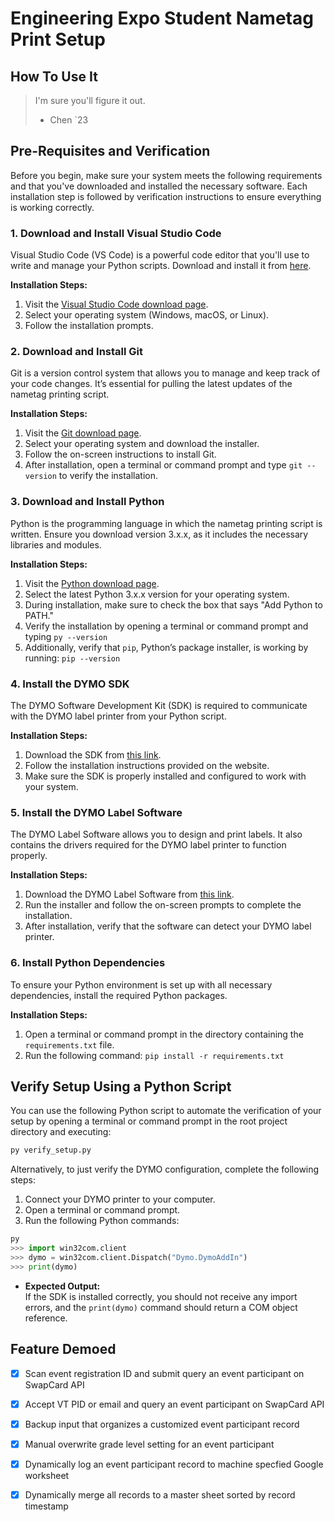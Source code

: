 # Engineering Expo Student Nametag Print Setup

## How To Use It
> I'm sure you'll figure it out.
> - Chen `23

## Pre-Requisites and Verification

Before you begin, make sure your system meets the following requirements and that you've downloaded and installed the necessary software. Each installation step is followed by verification instructions to ensure everything is working correctly.

### 1. Download and Install Visual Studio Code
Visual Studio Code (VS Code) is a powerful code editor that you'll use to write and manage your Python scripts. Download and install it from [here](https://code.visualstudio.com/).

**Installation Steps:**
  1. Visit the [Visual Studio Code download page](https://code.visualstudio.com/).
  2. Select your operating system (Windows, macOS, or Linux).
  3. Follow the installation prompts.

### 2. Download and Install Git
Git is a version control system that allows you to manage and keep track of your code changes. It’s essential for pulling the latest updates of the nametag printing script.

**Installation Steps:**
  1. Visit the [Git download page](https://git-scm.com/downloads).
  2. Select your operating system and download the installer.
  3. Follow the on-screen instructions to install Git.
  4. After installation, open a terminal or command prompt and type `git --version` to verify the installation.

### 3. Download and Install Python
Python is the programming language in which the nametag printing script is written. Ensure you download version 3.x.x, as it includes the necessary libraries and modules.

**Installation Steps:**
  1. Visit the [Python download page](https://www.python.org/downloads/).
  2. Select the latest Python 3.x.x version for your operating system.
  3. During installation, make sure to check the box that says "Add Python to PATH."
  4. Verify the installation by opening a terminal or command prompt and typing `py --version`
  5. Additionally, verify that `pip`, Python’s package installer, is working by running: `pip --version`

### 4. Install the DYMO SDK
The DYMO Software Development Kit (SDK) is required to communicate with the DYMO label printer from your Python script. 

**Installation Steps:**
  1. Download the SDK from [this link](https://www.dymo.com/support?cfid=online-support-sdk).
  2. Follow the installation instructions provided on the website.
  3. Make sure the SDK is properly installed and configured to work with your system.

### 5. Install the DYMO Label Software
The DYMO Label Software allows you to design and print labels. It also contains the drivers required for the DYMO label printer to function properly.

**Installation Steps:**
  1. Download the DYMO Label Software from [this link](https://download.dymo.com/dymo/Software/Win/DLS8Setup8.7.4.exe).
  2. Run the installer and follow the on-screen prompts to complete the installation.
  3. After installation, verify that the software can detect your DYMO label printer.

### 6. Install Python Dependencies
To ensure your Python environment is set up with all necessary dependencies, install the required Python packages.

**Installation Steps:**
  1. Open a terminal or command prompt in the directory containing the `requirements.txt` file.
  2. Run the following command: `pip install -r requirements.txt`

## Verify Setup Using a Python Script

You can use the following Python script to automate the verification of your setup by opening a terminal or command prompt in the root project directory and executing:
   ```bash
   py verify_setup.py
   ```

Alternatively, to just verify the DYMO configuration, complete the following steps: 
  1. Connect your DYMO printer to your computer.
  2. Open a terminal or command prompt.
  3. Run the following Python commands:

  ```python
  py
  >>> import win32com.client
  >>> dymo = win32com.client.Dispatch("Dymo.DymoAddIn")
  >>> print(dymo)
  ```

  - **Expected Output:**  
    If the SDK is installed correctly, you should not receive any import errors, and the `print(dymo)` command should return a COM object reference.





## Feature Demoed
- [x] Scan event registration ID and submit query an event participant on SwapCard API

- [x] Accept VT PID or email and query an event participant on SwapCard API

- [x] Backup input that organizes a customized event participant record

- [x] Manual overwrite grade level setting for an event participant

- [x] Dynamically log an event participant record to machine specfied Google worksheet

- [x] Dynamically merge all records to a master sheet sorted by record timestamp
